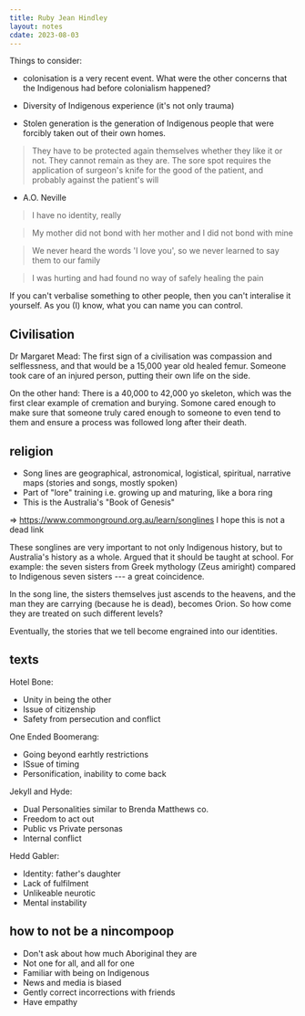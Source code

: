 ```yaml
---
title: Ruby Jean Hindley
layout: notes
cdate: 2023-08-03
---
```


Things to consider:
* colonisation is a very recent event. What were the other concerns that the Indigenous had before colonialism happened?
* Diversity of Indigenous experience (it's not only trauma)

* Stolen generation is the generation of Indigenous people that were forcibly taken out of their own homes. 

> They have to be protected again themselves whether they like it or not. They cannot remain as they are. The sore spot requires the application of surgeon's knife for the good of the patient, and probably against the patient's will
- A.O. Neville

> I have no identity, really

> My mother did not bond with her mother and I did not bond with mine

> We never heard the words 'I love you', so we never learned to say them to our family

> I was hurting and had found no way of safely healing the pain

If you can't verbalise something to other people, then you can't interalise it yourself. As you (I) know, what you can name you can control.

## Civilisation

Dr Margaret Mead: The first sign of a civilisation was compassion and selflessness, and that would be a 15,000 year old healed femur. Someone took care of an injured person, putting their own life on the side.

On the other hand: There is a 40,000 to 42,000 yo skeleton, which was the first clear example of cremation and burying. Somone cared enough to make sure that someone truly cared enough to someone to even tend to them and ensure a process was followed long after their death.

## religion

* Song lines are geographical, astronomical, logistical, spiritual, narrative maps (stories and songs, mostly spoken)
* Part of "lore" training i.e. growing up and maturing, like a bora ring
* This is the Australia's "Book of Genesis"

=> https://www.commonground.org.au/learn/songlines
I hope this is not a dead link

These songlines are very important to not only Indigenous history, but to Australia's history as a whole. Argued that it should be taught at school. For example: the seven sisters from Greek mythology (Zeus amiright) compared to Indigenous seven sisters --- a great coincidence.

In the song line, the sisters themselves just ascends to the heavens, and the man they are carrying (because he is dead), becomes Orion. So how come they are treated on such different levels? 

Eventually, the stories that we tell become engrained into our identities.

## texts

Hotel Bone:
* Unity in being the other
* Issue of citizenship
* Safety from persecution and conflict

One Ended Boomerang:
* Going beyond earhtly restrictions
* ISsue of timing
* Personification, inability to come back

Jekyll and Hyde:
* Dual Personalities similar to Brenda Matthews co.
* Freedom to act out
* Public vs Private personas
* Internal conflict

Hedd Gabler:
* Identity: father's daughter
* Lack of fulfilment
* Unlikeable neurotic
* Mental instability

## how to not be a nincompoop

* Don't ask about how much Aboriginal they are
* Not one for all, and all for one
* Familiar with being on Indigenous
* News and media is biased
* Gently correct incorrections with friends
* Have empathy
